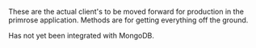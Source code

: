 These are the actual client's to be moved forward for production in the primrose application. Methods are for getting everything off the ground. 

Has not yet been integrated with MongoDB. 